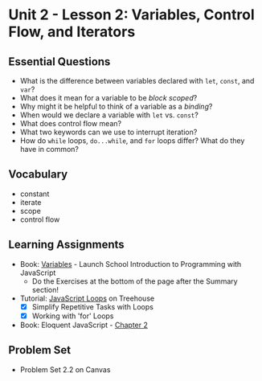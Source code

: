 # Unit 2 - Lesson 2: Variables, Control Flow, and Iterators

## Essential Questions
* What is the difference between variables declared with `let`, `const`, and `var`?
* What does it mean for a variable to be _block scoped_?
* Why might it be helpful to think of a variable as a _binding_?
* When would we declare a variable with `let` vs. `const`?
* What does control flow mean?
* What two keywords can we use to interrupt iteration?
* How do `while` loops, `do...while`, and `for` loops differ? What do they have in common?

## Vocabulary
* constant
* iterate
* scope
* control flow


## Learning Assignments
* Book: [Variables](https://launchschool.com/books/javascript/read/variables) - Launch School Introduction to Programming with JavaScript
  - Do the Exercises at the bottom of the page after the Summary section!
* Tutorial: [JavaScript Loops](https://teamtreehouse.com/library/javascript-loops) on Treehouse
  - [x] Simplify Repetitive Tasks with Loops
  - [x] Working with 'for' Loops
* Book: Eloquent JavaScript - [Chapter 2](https://eloquentjavascript.net/02_program_structure.html) 


## Problem Set
* Problem Set 2.2 on Canvas
